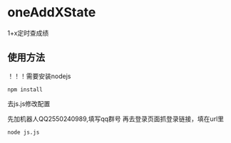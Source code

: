 # oneAddXState

1+x定时查成绩

## 使用方法

！！！需要安装nodejs

```
npm install
```

去js.js修改配置

先加机器人QQ2550240989,填写qq群号
再去登录页面抓登录链接，填在url里

```
node js.js
```

